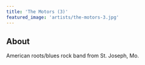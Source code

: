 ```yaml
---
title: 'The Motors (3)'
featured_image: 'artists/the-motors-3.jpg'
---
```


## About

American roots/blues rock band from St. Joseph, Mo.
